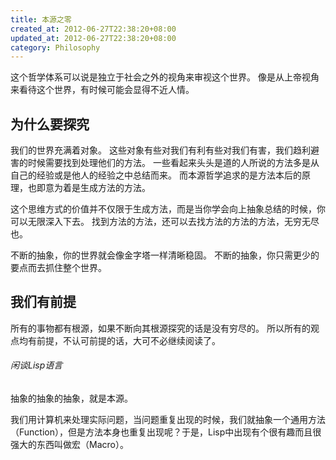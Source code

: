 ```yaml
---
title: 本源之零
created_at: 2012-06-27T22:38:20+08:00
updated_at: 2012-06-27T22:38:20+08:00
category: Philosophy
---
```


这个哲学体系可以说是独立于社会之外的视角来审视这个世界。
像是从上帝视角来看待这个世界，有时候可能会显得不近人情。

为什么要探究
------------

我们的世界充满着对象。
这些对象有些对我们有利有些对我们有害，我们趋利避害的时候需要找到处理他们的方法。
一些看起来头头是道的人所说的方法多是从自己的经验或是他人的经验之中总结而来。
而本源哲学追求的是方法本后的原理，也即意为着是生成方法的方法。

这个思维方式的价值并不仅限于生成方法，而是当你学会向上抽象总结的时候，你可以无限深入下去。
找到方法的方法，还可以去找方法的方法的方法，无穷无尽也。

不断的抽象，你的世界就会像金字塔一样清晰稳固。
不断的抽象，你只需更少的要点而去抓住整个世界。

我们有前提
----------

所有的事物都有根源，如果不断向其根源探究的话是没有穷尽的。
所以所有的观点均有前提，不认可前提的话，大可不必继续阅读了。

###### 闲谈Lisp语言 ######
抽象的抽象的抽象，就是本源。

我们用计算机来处理实际问题，当问题重复出现的时候，我们就抽象一个通用方法（Function），但是方法本身也重复出现呢？于是，Lisp中出现有个很有趣而且很强大的东西叫做宏（Macro）。
